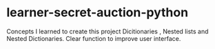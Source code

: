 # learner-secret-auction-python
Concepts I learned to create this project Dicitionaries , Nested lists and Nested Dictionaries. 
Clear function to improve user interface. 
